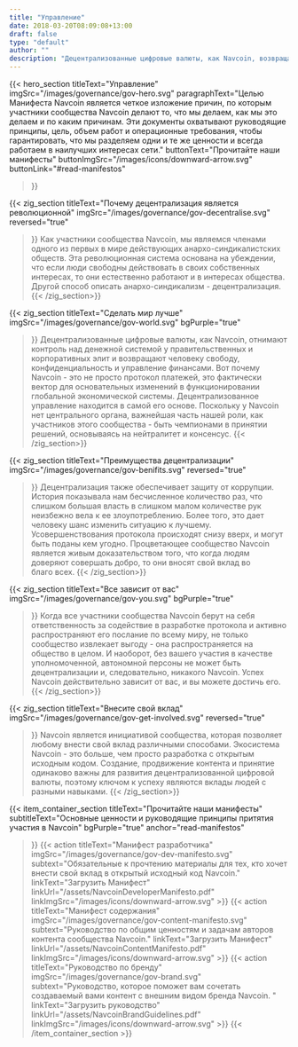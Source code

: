 ```yaml
---
title: "Управление"
date: 2018-03-20T08:09:08+13:00
draft: false
type: "default"
author: ""
description: "Децентрализованные цифровые валюты, как Navcoin, возвращают человеку свободу, конфиденциальность и владение финансами."
---
```

<script src="https://ajax.googleapis.com/ajax/libs/jquery/3.3.1/jquery.min.js"></script>
{{< hero_section
titleText="Управление"
imgSrc="/images/governance/gov-hero.svg"
paragraphText="Целью Манифеста Navcoin является четкое изложение причин, по которым участники сообщества Navcoin делают то, что мы делаем, как мы это делаем и по каким причинам. Эти документы охватывают руководящие принципы, цель, объем работ и операционные требования, чтобы гарантировать, что мы разделяем одни и те же ценности и всегда работаем в наилучших интересах&nbsp;сети."
buttonText="Прочитайте наши манифесты"
buttonImgSrc="/images/icons/downward-arrow.svg"
buttonLink="#read-manifestos"
>}}

{{< zig_section
titleText="Почему децентрализация является революционной"
imgSrc="/images/governance/gov-decentralise.svg"
reversed="true"
>}}
Как участники сообщества Navcoin, мы являемся членами одного из первых в мире действующих анархо-синдикалистских обществ. Эта революционная система основана на убеждении, что если люди свободны действовать в своих собственных интересах, то они естественно работают и в интересах общества. Другой способ описать анархо-синдикализм -&nbsp;децентрализация.
{{< /zig_section>}}


{{< zig_section
  titleText="Сделать мир лучше"
  imgSrc="/images/governance/gov-world.svg"
  bgPurple="true"
>}}
Децентрализованные цифровые валюты, как Navcoin, отнимают контроль над денежной системой у правительственных и корпоративных элит и возвращают человеку свободу, конфиденциальность и управление финансами. Вот почему Navcoin - это не просто протокол платежей, это фактически вектор для основательных изменений в функционировании глобальной экономической системы. Децентрализованное управление находится в самой его основе. Поскольку у Navcoin нет центрального органа, важнейшая часть нашей роли, как участников этого сообщества - быть чемпионами в принятии решений, основываясь на нейтралитет и&nbsp;консенсус.
{{< /zig_section>}}


{{< zig_section
titleText="Преимущества децентрализации"
imgSrc="/images/governance/gov-benifits.svg"
reversed="true"
>}}
Децентрализация также обеспечивает защиту от коррупции. История показывала нам бесчисленное количество раз, что слишком большая власть в слишком малом количестве рук неизбежно вела к ее злоупотреблению. Более того, это дает человеку шанс изменить ситуацию к лучшему. Усовершенствования протокола происходят снизу вверх, и могут быть поданы кем угодно. Процветающее сообщество Navcoin является живым доказательством того, что когда людям доверяют совершать добро, то они вносят свой вклад во благо&nbsp;всех.
{{< /zig_section>}}


{{< zig_section
  titleText="Все зависит от вас"
  imgSrc="/images/governance/gov-you.svg"
  bgPurple="true"
>}}
Когда все участники сообщества Navcoin берут на себя ответственность за содействие в разработке протокола и активно распространяют его послание по всему миру, не только сообщество извлекает выгоду - она распространяется на общество в целом. И наоборот, без вашего участия в качестве уполномоченной, автономной персоны не может быть децентрализации и, следовательно, никакого Navcoin. Успех Navcoin действительно зависит от вас, и вы можете достичь&nbsp;его.
{{< /zig_section>}}


{{< zig_section
titleText="Внесите свой вклад"
imgSrc="/images/governance/gov-get-involved.svg"
reversed="true"
>}}
Navcoin является инициативой сообщества, которая позволяет любому внести свой вклад различными способами. Экосистема Navcoin - это больше, чем просто разработка с открытым исходным кодом. Создание, продвижение контента и принятие одинаково важны для развития децентрализованной цифровой валюты, поэтому ключом к успеху являются вклады людей с разными&nbsp;навыками.
{{< /zig_section>}}


{{< item_container_section
    titleText="Прочитайте наши манифесты"
    subtitleText="Основные ценности и руководящие принципы притятия участия в&nbsp;Navcoin"
    bgPurple="true"
    anchor="read-manifestos"
>}}
    {{< action
        titleText="Манифест разработчика"
        imgSrc="/images/governance/gov-dev-manifesto.svg"
        subtext="Обязательные к прочтению материалы для тех, кто хочет внести свой вклад в открытый исходный код&nbsp;Navcoin."
        linkText="Загрузить Манифест"
        linkUrl="/assets/NavcoinDeveloperManifesto.pdf"
        linkImgSrc="/images/icons/downward-arrow.svg"
    >}}
    {{< action
        titleText="Манифест содержания"
        imgSrc="/images/governance/gov-content-manifesto.svg"
        subtext="Руководство по общим ценностям и задачам авторов контента сообщества&nbsp;Navcoin."
        linkText="Загрузить Манифест"
        linkUrl="/assets/NavcoinContentManifesto.pdf"
        linkImgSrc="/images/icons/downward-arrow.svg"
    >}}
    {{< action
        titleText="Руководство по бренду"
        imgSrc="/images/governance/gov-brand.svg"
        subtext="Руководство, которое поможет вам сочетать создаваемый вами контент с внешним видом бренда&nbsp;Navcoin. "
        linkText="Загрузить руководство"
        linkUrl="/assets/NavcoinBrandGuidelines.pdf"
        linkImgSrc="/images/icons/downward-arrow.svg"
    >}}
{{< /item_container_section >}}

<script>
$("a[href^='#']").click(function(e) {
	e.preventDefault();

	var position = $($(this).attr("href")).offset().top;

	$("body, html").animate({
		scrollTop: position
	} /* speed */ );
});
</script>
